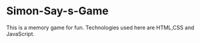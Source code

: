 # Simon-Say-s-Game
This is a memory game for fun. Technologies used here are HTML,CSS and JavaScript.
